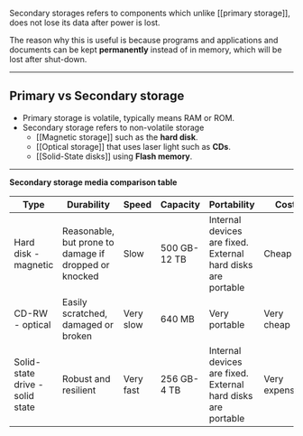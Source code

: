 

Secondary storages refers to components which unlike [[primary storage]], does not lose its data after power is lost.

The reason why this is useful is because programs and applications and documents can be kept **permanently** instead of in memory, which will be lost after shut-down.

-----
## Primary vs Secondary storage
- Primary storage is volatile, typically means RAM or ROM.
- Secondary storage refers to non-volatile storage
	- [[Magnetic storage]] such as the **hard disk**.
	- [[Optical storage]] that uses laser light such as **CDs**.
	- [[Solid-State disks]] using **Flash memory**.

-----
**Secondary storage media comparison table**

| **Type** | **Durability** | **Speed** | **Capacity** | **Portability** | **Cost** |
| ---- | ---- | ---- | ---- | ---- | ---- |
| Hard disk - magnetic | Reasonable, but prone to damage if dropped or knocked | Slow | 500 GB-12 TB | Internal devices are fixed. External hard disks are portable | Cheap |
| CD-RW - optical | Easily scratched, damaged or broken | Very slow | 640 MB | Very portable | Very cheap |
| Solid-state drive - solid state | Robust and resilient | Very fast | 256 GB-4 TB | Internal devices are fixed. External hard disks are portable | Very expensive |

